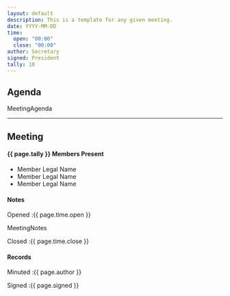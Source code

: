 ```yaml
---
layout: default
description: This is a template for any given meeting.
date: YYYY-MM-DD
time:
  open: "00:00"
  close: "00:00"
author: Secretary
signed: President
tally: 10
---
```


## Agenda

MeetingAgenda

---

## Meeting

#### {{ page.tally }} Members Present

* Member Legal Name
* Member Legal Name
* Member Legal Name

#### Notes

Opened
:{{ page.time.open }}

MeetingNotes

Closed
:{{ page.time.close }}

#### Records

Minuted
:{{ page.author }}

Signed
:{{ page.signed }}
